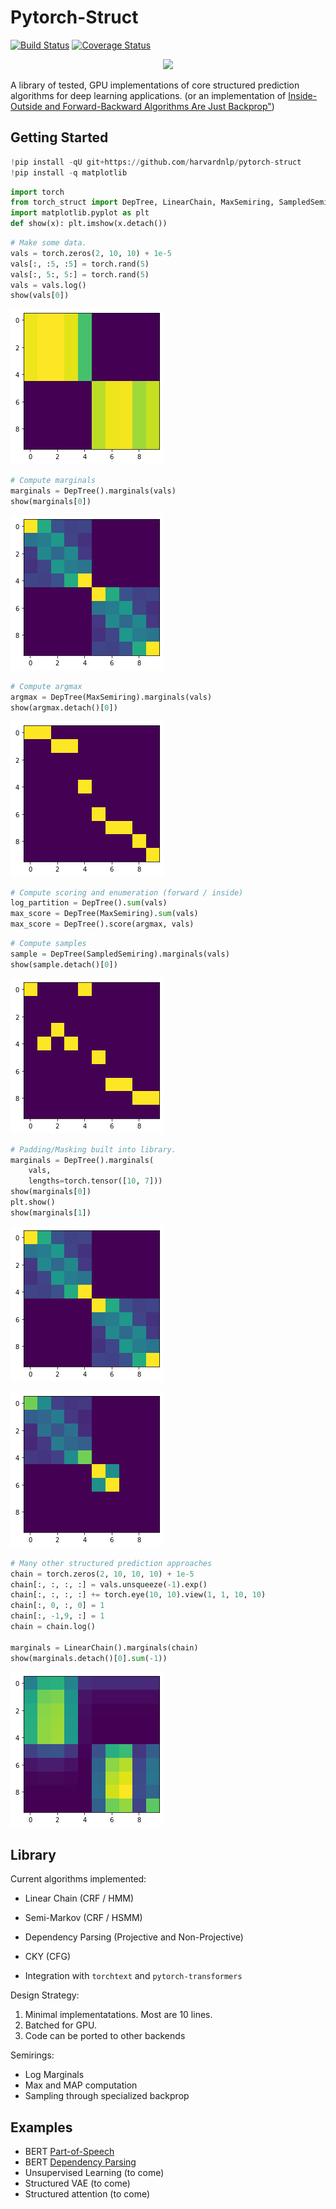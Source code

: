 # Pytorch-Struct

[![Build Status](https://travis-ci.org/harvardnlp/pytorch-struct.svg?branch=master)](https://travis-ci.org/harvardnlp/pytorch-struct)
[![Coverage Status](https://coveralls.io/repos/github/harvardnlp/pytorch-struct/badge.svg?branch=master)](https://coveralls.io/github/harvardnlp/pytorch-struct?branch=master)

<p align="center">
  <img src="https://github.com/harvardnlp/pytorch-struct/raw/master/download.png">
  </p>



A library of tested, GPU implementations of core structured prediction algorithms for deep learning applications.
(or an implementation of <a href="https://www.cs.jhu.edu/~jason/papers/eisner.spnlp16.pdf">Inside-Outside and Forward-Backward Algorithms Are Just Backprop"<a/>)


## Getting Started


```python
!pip install -qU git+https://github.com/harvardnlp/pytorch-struct
!pip install -q matplotlib
```


```python
import torch
from torch_struct import DepTree, LinearChain, MaxSemiring, SampledSemiring
import matplotlib.pyplot as plt
def show(x): plt.imshow(x.detach())
```


```python
# Make some data.
vals = torch.zeros(2, 10, 10) + 1e-5
vals[:, :5, :5] = torch.rand(5)
vals[:, 5:, 5:] = torch.rand(5) 
vals = vals.log()
show(vals[0])
```


![png](README_files/README_4_0.png)



```python
# Compute marginals
marginals = DepTree().marginals(vals)
show(marginals[0])
```


![png](README_files/README_5_0.png)



```python
# Compute argmax
argmax = DepTree(MaxSemiring).marginals(vals)
show(argmax.detach()[0])
```


![png](README_files/README_6_0.png)



```python
# Compute scoring and enumeration (forward / inside)
log_partition = DepTree().sum(vals)
max_score = DepTree(MaxSemiring).sum(vals)
max_score = DepTree().score(argmax, vals)
```


```python
# Compute samples 
sample = DepTree(SampledSemiring).marginals(vals)
show(sample.detach()[0])
```


![png](README_files/README_8_0.png)



```python
# Padding/Masking built into library.
marginals = DepTree().marginals(
    vals,
    lengths=torch.tensor([10, 7]))
show(marginals[0])
plt.show()
show(marginals[1])
```


![png](README_files/README_9_0.png)



![png](README_files/README_9_1.png)



```python
# Many other structured prediction approaches
chain = torch.zeros(2, 10, 10, 10) + 1e-5
chain[:, :, :, :] = vals.unsqueeze(-1).exp()
chain[:, :, :, :] += torch.eye(10, 10).view(1, 1, 10, 10) 
chain[:, 0, :, 0] = 1
chain[:, -1,9, :] = 1
chain = chain.log()

marginals = LinearChain().marginals(chain)
show(marginals.detach()[0].sum(-1))
```


![png](README_files/README_10_0.png)


## Library

Current algorithms implemented:

* Linear Chain (CRF / HMM)
* Semi-Markov (CRF / HSMM)
* Dependency Parsing (Projective and Non-Projective)
* CKY (CFG)

* Integration with `torchtext` and `pytorch-transformers` 

Design Strategy:

1) Minimal implementatations. Most are 10 lines.
2) Batched for GPU.
3) Code can be ported to other backends

Semirings:

* Log Marginals
* Max and MAP computation
* Sampling through specialized backprop




## Examples

* BERT <a href="https://github.com/harvardnlp/pytorch-struct/blob/master/notebooks/BertTagger.ipynb">Part-of-Speech</a> 
* BERT <a href="https://github.com/harvardnlp/pytorch-struct/blob/master/notebooks/BertDependencies.ipynb">Dependency Parsing</a>
* Unsupervised Learning (to come)
* Structured VAE (to come)
* Structured attention (to come)
